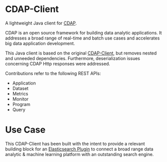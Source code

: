 # CDAP-Client

A lightweight Java client for [CDAP](https://cdap.io). 

CDAP is an open source framework for building data analytic applications. It addresses a broad range of real-time and batch use cases and accelerates big data application development.

This Java client is based on the original [CDAP-Client](https://github.com/cdapio/cdap/tree/v5.1.1/cdap-client), but removes nested and unneeded dependencies. Furthermore, deserialization issues concerning CDAP Http responses were addressed.   

Contributions refer to the following REST APIs:

* Application
* Dataset
* Metrics
* Monitor
* Program
* Query

# Use Case

This CDAP-Client has been built with the intent to provide a relevant building block for an [Elasticsearch Plugin](https://github.com/skrusche63/elastic-insight) to connect a broad range data analytic & machine learning platform with an outstanding search engine.
